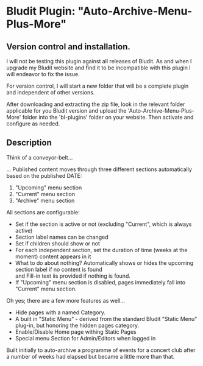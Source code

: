# Bludit Plugin: "Auto-Archive-Menu-Plus-More"

## Version control and installation.
I will not be testing this plugin against all releases of Bludit.
As and when I upgrade my Bludit website and find it to be incompatible with this plugin I will endeavor to fix the issue.

For version control, I will start a new folder that will be a complete plugin and independent of other versions.

After downloading and extracting the zip file, look in the relevant folder applicable for you Bludit version and upload the 'Auto-Archive-Menu-Plus-More' folder into the 'bl-plugins' folder on your website. Then activate and configure as needed.

## Description
Think of a conveyor-belt...

... Published content moves through three different sections automatically based on the published DATE:
<ol><li>"Upcoming" menu section</li>
    <li>"Current" menu section</li>
    <li>"Archive" menu section</li>
</ol>

All sections are configurable:
<ul>
    <li>Set if the section is active or not (excluding "Current", which is always active)</li>
    <li>Section label names can be changed</li>    
    <li>Set if children should show or not</li>    
    <li>For each independent section, set the duration of time (weeks at the moment) content appears in it</li>
    <li>What to do about nothing? Automatically shows or hides the upcoming section label if no content is found</br>
        and Fill-in text iis provided if nothing is found.</li>
    <li>If "Upcoming" menu section is disabled, pages immediately fall into "Current" menu section.</li>
</ul>

Oh yes; there are a few more features as well...
<ul>
    <li>Hide pages with a named Category.</li>
    <li>A built in "Static Menu" - derived from the standard Bludit "Static Menu" plug-in, but honoring the hidden pages category.</li>
    <li>Enable/Disable Home page withing Static Pages</li>
    <li>Special menu Section for Admin/Editors when logged in</li>
</ul>

Built initially to auto-archive a programme of events for a concert club after a number of weeks had elapsed but became a little more than that.
